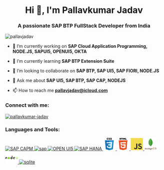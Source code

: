 <h1 align="center">Hi 👋, I'm Pallavkumar Jadav</h1>
<h3 align="center">A passionate SAP BTP FullStack Developer from India</h3>

<p align="left"> <img src="https://komarev.com/ghpvc/?username=pallavjadav&label=Profile%20views&color=0e75b6&style=flat" alt="pallavjadav" /> </p>

- 🔭 I’m currently working on **SAP Cloud Application Programming, NODE.JS, SAPUI5, OPENUI5, OKTA**

- 🌱 I’m currently learning **SAP BTP Extension Suite**

- 👯 I’m looking to collaborate on **SAP BTP, SAP UI5, SAP FIORI, NODE.JS**

- 💬 Ask me about **SAP UI5, SAP BTP, SAP CAP, NODEJS**

- 📫 How to reach me **pallavjadav@icloud.com**

<h3 align="left">Connect with me:</h3>
<p align="left">
<a href="https://linkedin.com/in/pallavkumar-jadav" target="blank"><img align="center" src="https://raw.githubusercontent.com/rahuldkjain/github-profile-readme-generator/master/src/images/icons/Social/linked-in-alt.svg" alt="pallavkumar-jadav" height="30" width="40" /></a>
</p>

<h3 align="left">Languages and Tools:</h3>
<p align="left"> 
	<a href="https://cap.cloud.sap/docs/" target="_blank" rel="noreferrer"> 
    <img src="https://cap.cloud.sap/docs/assets/logos/cap.svg" alt="SAP CAPM " width="40" height="40"/> 
  </a>
	<a href="https://www.sap.com/" target="_blank" rel="noreferrer"> 
    <img src="https://avatars.githubusercontent.com/u/50221243?s=40&v=4" alt="sap" width="40" height="40"/> 
  </a>
	<a href="https://openui5.org/" target="_blank" rel="noreferrer"> 
    <img src="https://encrypted-tbn0.gstatic.com/images?q=tbn:ANd9GcS1wNhbna63crTdP2FkQzFK1X8Ix-Uk5MZXMGPZWbpnxCKFWO6x-BGh2s3Ic9EudJN30Ik&usqp=CAU" alt="OPEN UI5" width="40" height="40"/> 
  </a>
	<a href="https://www.sap.com/india/products/technology-platform/hana.html" target="_blank" rel="noreferrer"> 
    <img src="https://encrypted-tbn0.gstatic.com/images?q=tbn:ANd9GcTJGAS1QyldRg-QwLDTgHof0XpxmBQ-sY_q-A&usqp=CAU" alt="SAP HANA " width="40" height="40"/> 
  </a>
  <a href="https://www.w3schools.com/css/" target="_blank" rel="noreferrer"> 
    <img src="https://raw.githubusercontent.com/devicons/devicon/master/icons/css3/css3-original-wordmark.svg" alt="css3" width="40" height="40"/> 
  </a> <a href="https://www.w3.org/html/" target="_blank" rel="noreferrer"> <img src="https://raw.githubusercontent.com/devicons/devicon/master/icons/html5/html5-original-wordmark.svg" alt="html5" width="40" height="40"/> </a> <a href="https://developer.mozilla.org/en-US/docs/Web/JavaScript" target="_blank" rel="noreferrer"> <img src="https://raw.githubusercontent.com/devicons/devicon/master/icons/javascript/javascript-original.svg" alt="javascript" width="40" height="40"/> </a> <a href="https://www.mongodb.com/" target="_blank" rel="noreferrer"> <img src="https://raw.githubusercontent.com/devicons/devicon/master/icons/mongodb/mongodb-original-wordmark.svg" alt="mongodb" width="40" height="40"/> </a> <a href="https://nodejs.org" target="_blank" rel="noreferrer"> <img src="https://raw.githubusercontent.com/devicons/devicon/master/icons/nodejs/nodejs-original-wordmark.svg" alt="nodejs" width="40" height="40"/> </a> <a href="https://www.sqlite.org/" target="_blank" rel="noreferrer"> <img src="https://www.vectorlogo.zone/logos/sqlite/sqlite-icon.svg" alt="sqlite" width="40" height="40"/> </a> </p>

